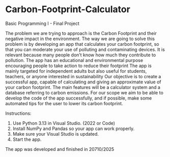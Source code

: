 # Carbon-Footprint-Calculator
Basic Programming I - Final Project

The problem we are trying to approach is the Carbon Footprint and their negative impact in the environment. 
The way we are going to solve this problem is by developing an app that calculates your carbon footprint, so that you can moderate your use of polluting and contaminating devices.
It is relevant because many people don’t know how much they contribute to pollution. The app has an educational and environmental purpose encouraging people to take action to reduce their footprint
The app is mainly targeted for independent adults but also useful for students, teachers, or anyone interested in sustainability
Our objective is to create a successful app, capable of calculating and giving an approximate value of your carbon footprint.
The main features will be a calculator system and a database referring to carbon emissions.
For our scope we aim to be able to develop the code of the app successfully, and if possible, make some automated tips for the user to lower its carbon footprint.

Instructions:
1. Use Python 3.13 in Visual Studio. (2022 or Code)
2. Install NumPy and Pandas so your app can work properly.
3. Make sure your Visual Studio is updated.
4. Start the app.

The app was developed and finished in 20710/2025
